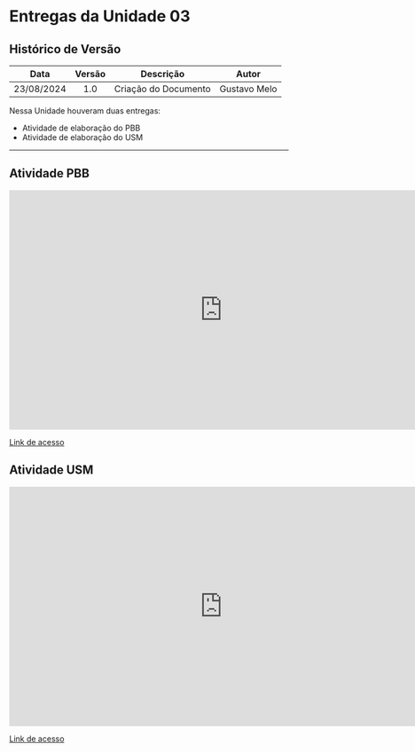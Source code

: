 # Entregas da Unidade 03

##  Histórico de Versão

|  **Data**  | **Versão** |    **Descrição**     |   **Autor**    |
| :--------: | :--------: | :------------------: | :------------: |
| 23/08/2024 |    1.0     | Criação do Documento | Gustavo Melo |

Nessa Unidade houveram duas entregas:

* Atividade de elaboração do PBB
* Atividade de elaboração do USM

---

## Atividade PBB

<iframe width="768" height="432" src="https://miro.com/app/live-embed/uXjVKqEZrvU=/?moveToViewport=-1846,-12562,29123,14151&embedId=850367208529" frameborder="0" scrolling="no" allow="fullscreen; clipboard-read; clipboard-write" allowfullscreen></iframe>

<a href="https://miro.com/app/board/uXjVKqEZrvU=/?share_link_id=58118271685" target="_blank" rel="external">Link de acesso</a>

## Atividade USM

<iframe width="768" height="432" src="https://miro.com/app/live-embed/uXjVKnzptPI=/?moveToViewport=-157,-2336,7573,3680&embedId=10199666657" frameborder="0" scrolling="no" allow="fullscreen; clipboard-read; clipboard-write" allowfullscreen></iframe>

<a href="https://miro.com/app/board/uXjVKnzptPI=/?share_link_id=2536486585" target="_blank" rel="external">Link de acesso</a>